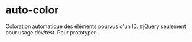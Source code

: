 # auto-color
Coloration automatique des éléments pourvus d'un ID. #jQuery seulement pour usage dév/test. Pour prototyper.
